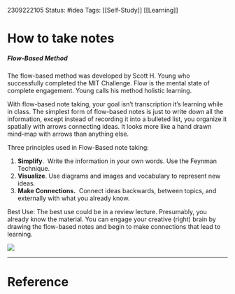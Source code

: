 
2309222105
	Status: #idea 
		Tags: [[Self-Study]] [[Learning]]

# How to take notes


##### Flow-Based Method

The flow-based method was developed by Scott H. Young who successfully completed the MIT Challenge. Flow is the mental state of complete engagement. Young calls his method holistic learning. 

With flow-based note taking, your goal isn’t transcription it’s learning while in class. The simplest form of flow-based notes is just to write down all the information, except instead of recording it into a bulleted list, you organize it spatially with arrows connecting ideas. It looks more like a hand drawn mind-map with arrows than anything else.

Three principles used in Flow-Based note taking:

1. **Simplify**.  Write the information in your own words. Use the Feynman Technique.
2. **Visualize**. Use diagrams and images and vocabulary to represent new ideas.
3. **Make Connections.**  Connect ideas backwards, between topics, and externally with what you already know. 

Best Use: The best use could be in a review lecture. Presumably, you already know the material. You can engage your creative (right) brain by drawing the flow-based notes and begin to make connections that lead to learning.

![](https://libapps.s3.amazonaws.com/accounts/2803/images/flow.jpg)

---
# Reference